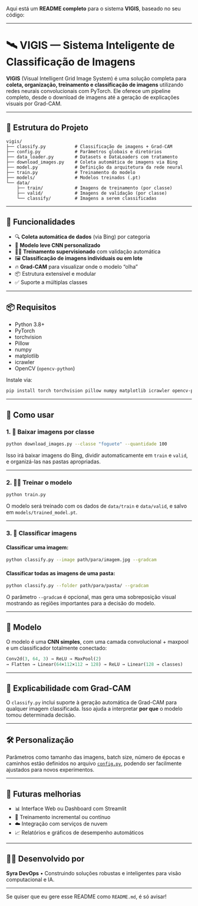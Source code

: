 Aqui está um **README completo** para o sistema **VIGIS**, baseado no seu código:

---

# 🛰️ VIGIS — Sistema Inteligente de Classificação de Imagens

**VIGIS** (Visual Intelligent Grid Image System) é uma solução completa para **coleta, organização, treinamento e classificação de imagens** utilizando redes neurais convolucionais com PyTorch. Ele oferece um pipeline completo, desde o download de imagens até a geração de explicações visuais por Grad-CAM.

---

## 📂 Estrutura do Projeto

```
vigis/
├── classify.py           # Classificação de imagens + Grad-CAM
├── config.py             # Parâmetros globais e diretórios
├── data_loader.py        # Datasets e DataLoaders com tratamento
├── download_images.py    # Coleta automática de imagens via Bing
├── model.py              # Definição da arquitetura da rede neural
├── train.py              # Treinamento do modelo
├── models/               # Modelos treinados (.pt)
└── data/
    ├── train/            # Imagens de treinamento (por classe)
    ├── valid/            # Imagens de validação (por classe)
    └── classify/         # Imagens a serem classificadas
```

---

## 🚀 Funcionalidades

* 🔍 **Coleta automática de dados** (via Bing) por categoria
* 🧠 **Modelo leve CNN personalizado**
* 🏋️‍♀️ **Treinamento supervisionado** com validação automática
* 🖼️ **Classificação de imagens individuais ou em lote**
* 🔥 **Grad-CAM** para visualizar onde o modelo “olha”
* 📦 Estrutura extensível e modular
* ✅ Suporte a múltiplas classes

---

## 📦 Requisitos

* Python 3.8+
* PyTorch
* torchvision
* Pillow
* numpy
* matplotlib
* icrawler
* OpenCV (`opencv-python`)

Instale via:

```bash
pip install torch torchvision pillow numpy matplotlib icrawler opencv-python
```

---

## 🧱 Como usar

### 1. 🔽 Baixar imagens por classe

```bash
python download_images.py --classe "foguete" --quantidade 100
```

Isso irá baixar imagens do Bing, dividir automaticamente em `train` e `valid`, e organizá-las nas pastas apropriadas.

---

### 2. 🏋️‍♂️ Treinar o modelo

```bash
python train.py
```

O modelo será treinado com os dados de `data/train` e `data/valid`, e salvo em `models/trained_model.pt`.

---

### 3. 🧪 Classificar imagens

#### Classificar uma imagem:

```bash
python classify.py --image path/para/imagem.jpg --gradcam
```

#### Classificar todas as imagens de uma pasta:

```bash
python classify.py --folder path/para/pasta/ --gradcam
```

O parâmetro `--gradcam` é opcional, mas gera uma sobreposição visual mostrando as regiões importantes para a decisão do modelo.

---

## 🧠 Modelo

O modelo é uma **CNN simples**, com uma camada convolucional + maxpool e um classificador totalmente conectado:

```python
Conv2d(3, 64, 3) → ReLU → MaxPool(2)
→ Flatten → Linear(64×112×112 → 128) → ReLU → Linear(128 → classes)
```

---

## 🔬 Explicabilidade com Grad-CAM

O `classify.py` inclui suporte à geração automática de Grad-CAM para qualquer imagem classificada. Isso ajuda a interpretar **por que** o modelo tomou determinada decisão.

---

## 🛠️ Personalização

Parâmetros como tamanho das imagens, batch size, número de épocas e caminhos estão definidos no arquivo [`config.py`](config.py), podendo ser facilmente ajustados para novos experimentos.

---

## 🤖 Futuras melhorias

* 📊 Interface Web ou Dashboard com Streamlit
* 🔁 Treinamento incremental ou contínuo
* ☁️ Integração com serviços de nuvem
* 📈 Relatórios e gráficos de desempenho automáticos

---

## 👨‍💻 Desenvolvido por

**Syra DevOps** • Construindo soluções robustas e inteligentes para visão computacional e IA.

---

Se quiser que eu gere esse README como `README.md`, é só avisar!
